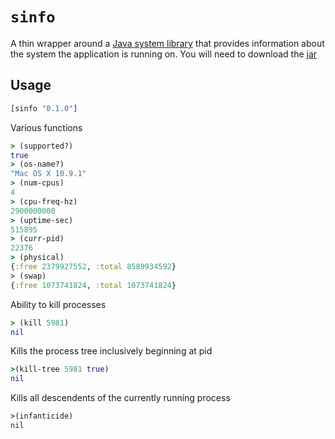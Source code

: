 # `sinfo`

A thin wrapper around a [Java system library](https://github.com/jezhumble/javasysmon.com) that provides information about the system the application is running on. You will need to download the [jar](http://continuousdelivery.com/downloads/javasysmon/javasysmon-0.3.4.jar)

## Usage

```clojure
[sinfo "0.1.0"]
```

Various functions

```clojure
> (supported?)
true
> (os-name?)
"Mac OS X 10.9.1"
> (num-cpus)
4
> (cpu-freq-hz)
2900000000
> (uptime-sec)
515895
> (curr-pid)
22376
> (physical)
{:free 2379927552, :total 8589934592}
> (swap)
{:free 1073741824, :total 1073741824}
```

Ability to kill processes

```clojure
> (kill 5981)
nil
```

Kills the process tree inclusively beginning at pid

```clojure
>(kill-tree 5981 true) 
nil
```

Kills all descendents of the currently running process

```clojure
>(infanticide) 
nil
```


